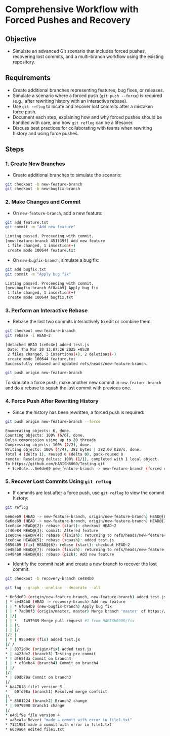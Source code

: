 # Comprehensive Workflow with Forced Pushes and Recovery

## Objective
- Simulate an advanced Git scenario that includes forced pushes, recovering lost commits, and a multi-branch workflow using the existing repository.

## Requirements
- Create additional branches representing features, bug fixes, or releases.
- Simulate a scenario where a forced push (`git push --force`) is required (e.g., after rewriting history with an interactive rebase).
- Use `git reflog` to locate and recover lost commits after a mistaken force push.
- Document each step, explaining how and why forced pushes should be handled with care, and how `git reflog` can be a lifesaver.
- Discuss best practices for collaborating with teams when rewriting history and using force pushes.

## Steps

### 1. Create New Branches
- Create additional branches to simulate the scenario:
```bash
git checkout -b new-feature-branch
git checkout -b new-bugfix-branch
```

### 2. Make Changes and Commit
- On `new-feature-branch`, add a new feature:
```bash
git add feature.txt
git commit -m "Add new feature"
```
```bash
Linting passed. Proceeding with commit.
[new-feature-branch 451f39f] Add new feature
 1 file changed, 1 insertion(+)
 create mode 100644 feature.txt
```
- On `new-bugfix-branch`, simulate a bug fix:
```bash
git add bugfix.txt
git commit -m "Apply bug fix"
```
```bash
Linting passed. Proceeding with commit.
[new-bugfix-branch 6f0a4b9] Apply bug fix
 1 file changed, 1 insertion(+)
 create mode 100644 bugfix.txt
```

### 3. Perform an Interactive Rebase
- Rebase the last two commits interactively to edit or combine them:
```bash
git checkout new-feature-branch
git rebase -i HEAD~2
```
```bash
[detached HEAD 1ce0c4e] added test.js
 Date: Thu Mar 20 13:07:26 2025 +0530
 2 files changed, 3 insertions(+), 2 deletions(-)
 create mode 100644 feature.txt
Successfully rebased and updated refs/heads/new-feature-branch.
```
```bash
git push origin new-feature-branch
```
To simulate a force push, make another new commit in `new-feature-branch` and do a rebase to squah the last commit with previous one. 

### 4. Force Push After Rewriting History
- Since the history has been rewritten, a forced push is required:
```bash
git push origin new-feature-branch --force
```
```bash
Enumerating objects: 6, done.
Counting objects: 100% (6/6), done.
Delta compression using up to 20 threads
Compressing objects: 100% (2/2), done.
Writing objects: 100% (4/4), 382 bytes | 382.00 KiB/s, done.
Total 4 (delta 1), reused 0 (delta 0), pack-reused 0
remote: Resolving deltas: 100% (1/1), completed with 1 local object.
To https://github.com/HARISH6000/Testing.git
 + 1ce0c4e...6e6de69 new-feature-branch -> new-feature-branch (forced update)
```

### 5. Recover Lost Commits Using `git reflog`
- If commits are lost after a force push, use `git reflog` to view the commit history:
```bash
git reflog
```
```bash
6e6de69 (HEAD -> new-feature-branch, origin/new-feature-branch) HEAD@{0}: rebase (finish): returning to refs/heads/new-feature-branch
6e6de69 (HEAD -> new-feature-branch, origin/new-feature-branch) HEAD@{1}: rebase (squash): added test.js
1ce0c4e HEAD@{2}: rebase (start): checkout HEAD~2
cf46e84 HEAD@{3}: commit: Altered feature
1ce0c4e HEAD@{4}: rebase (finish): returning to refs/heads/new-feature-branch
1ce0c4e HEAD@{5}: rebase (squash): added test.js
9850409 (fix) HEAD@{6}: rebase (start): checkout HEAD~2
ce484b0 HEAD@{7}: rebase (finish): returning to refs/heads/new-feature-branch
ce484b0 HEAD@{8}: rebase (pick): Add new feature
```
- Identify the commit hash and create a new branch to recover the lost commit:
```bash
git checkout -b recovery-branch ce484b0
```
```bash
git log --graph --oneline --decorate --all

* 6e6de69 (origin/new-feature-branch, new-feature-branch) added test.js
| * ce484b0 (HEAD -> recovery-branch) Add new feature
| | * 6f0a4b9 (new-bugfix-branch) Apply bug fix
| | * 7ad00f3 (origin/master, master) Merge branch 'master' of https://github.com/HARISH6000/Testing
| |/|
| | *   1497989 Merge pull request #1 from HARISH6000/fix
| | |\
| |_|/
|/| |
| * | 9850409 (fix) added test.js
|/ /
* | 8372d8c (origin/fix) added test.js
* | a423de2 (branch3) Testing pre-commit
* | df65fda Commit on branch4
| | * cf0ebc4 (branch4) Commit on branch4
| |/
|/|
* | 80db78a Commit on branch3
|/
* ba47018 file1 version 5
*   60fd98a (branch1) Resolved merge conflict
|\
| * 8581224 (branch2) Branch2 change
* | 9979990 Branch1 change
|/
* e4d1f9e file version 4
* aa5ea1a Revert "made a commit with error in file1.txt"
* 7131951 made a commit with error in file1.txt
* 6639a64 edited file1.txt
```
